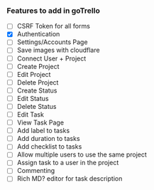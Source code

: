 ### Features to add in goTrello

- [ ] CSRF Token for all forms
- [x] Authentication
- [ ] Settings/Accounts Page
- [ ] Save images with cloudflare
- [ ] Connect User + Project
- [ ] Create Project
- [ ] Edit Project
- [ ] Delete Project
- [ ] Create Status
- [ ] Edit Status
- [ ] Delete Status
- [ ] Edit Task
- [ ] View Task Page
- [ ] Add label to tasks
- [ ] Add duration to tasks
- [ ] Add checklist to tasks
- [ ] Allow multiple users to use the same project
- [ ] Assign task to a user in the project
- [ ] Commenting
- [ ] Rich MD? editor for task description
